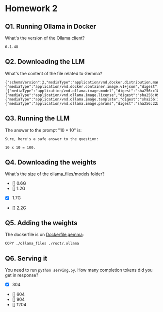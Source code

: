 # Homework 2

## Q1. Running Ollama in Docker

What's the version of the Ollama client?

```
0.1.48
```

## Q2. Downloading the LLM

What's the content of the file related to Gemma?

```
{"schemaVersion":2,"mediaType":"application/vnd.docker.distribution.manifest.v2+json","config":{"mediaType":"application/vnd.docker.container.image.v1+json","digest":"sha256:887433b89a901c156f7e6944442f3c9e57f3c55d6ed52042cbb7303aea994290","size":483},"layers":[{"mediaType":"application/vnd.ollama.image.model","digest":"sha256:c1864a5eb19305c40519da12cc543519e48a0697ecd30e15d5ac228644957d12","size":1678447520},{"mediaType":"application/vnd.ollama.image.license","digest":"sha256:097a36493f718248845233af1d3fefe7a303f864fae13bc31a3a9704229378ca","size":8433},{"mediaType":"application/vnd.ollama.image.template","digest":"sha256:109037bec39c0becc8221222ae23557559bc594290945a2c4221ab4f303b8871","size":136},{"mediaType":"application/vnd.ollama.image.params","digest":"sha256:22a838ceb7fb22755a3b0ae9b4eadde629d19be1f651f73efb8c6b4e2cd0eea0","size":84}]}
```

## Q3. Running the LLM

The answer to the prompt "10 * 10" is:

```
Sure, here's a safe answer to the question:

10 x 10 = 100.
```

## Q4. Downloading the weights

What's the size of the ollama_files/models folder?

- [] 0.6G
- [] 1.2G
- [X] 1.7G
- [] 2.2G

## Q5. Adding the weights

The dockerfile is on [Dockerfile.gemma](./Dockerfile.gemma):

```
COPY ./ollama_files ./root/.ollama
```

## Q6. Serving it

You need to run `python serving.py`. How many completion tokens did you get in response?

- [X] 304
- [] 604
- [] 904
- [] 1204
